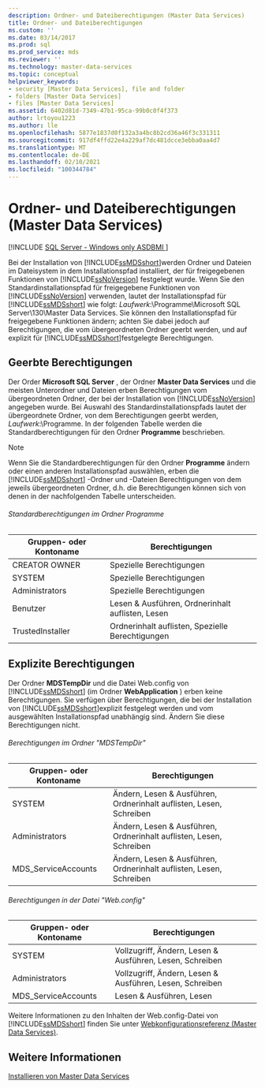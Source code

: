 ```yaml
---
description: Ordner- und Dateiberechtigungen (Master Data Services)
title: Ordner- und Dateiberechtigungen
ms.custom: ''
ms.date: 03/14/2017
ms.prod: sql
ms.prod_service: mds
ms.reviewer: ''
ms.technology: master-data-services
ms.topic: conceptual
helpviewer_keywords:
- security [Master Data Services], file and folder
- folders [Master Data Services]
- files [Master Data Services]
ms.assetid: 6402d81d-7349-47b1-95ca-99b0c0f4f373
author: lrtoyou1223
ms.author: lle
ms.openlocfilehash: 5877e1837d0f132a3a4bc8b2cd36a46f3c331311
ms.sourcegitcommit: 917df4ffd22e4a229af7dc481dcce3ebba0aa4d7
ms.translationtype: MT
ms.contentlocale: de-DE
ms.lasthandoff: 02/10/2021
ms.locfileid: "100344784"
---
```

# <a name="folder-and-file-permissions-master-data-services"></a>Ordner- und Dateiberechtigungen (Master Data Services)

[!INCLUDE [SQL Server - Windows only ASDBMI  ](../includes/applies-to-version/sql-windows-only-asdbmi.md)]

  Bei der Installation von [!INCLUDE[ssMDSshort](../includes/ssmdsshort-md.md)]werden Ordner und Dateien im Dateisystem in dem Installationspfad installiert, der für freigegebenen Funktionen von [!INCLUDE[ssNoVersion](../includes/ssnoversion-md.md)] festgelegt wurde. Wenn Sie den Standardinstallationspfad für freigegebene Funktionen von [!INCLUDE[ssNoVersion](../includes/ssnoversion-md.md)] verwenden, lautet der Installationspfad für [!INCLUDE[ssMDSshort](../includes/ssmdsshort-md.md)] wie folgt: *Laufwerk*:\Programme\Microsoft SQL Server\130\Master Data Services. Sie können den Installationspfad für freigegebene Funktionen ändern; achten Sie dabei jedoch auf Berechtigungen, die vom übergeordneten Ordner geerbt werden, und auf explizit für [!INCLUDE[ssMDSshort](../includes/ssmdsshort-md.md)]festgelegte Berechtigungen.  
  
## <a name="inherited-permissions"></a>Geerbte Berechtigungen  
 Der Order **Microsoft SQL Server** , der Ordner **Master Data Services** und die meisten Unterordner und Dateien erben Berechtigungen vom übergeordneten Ordner, der bei der Installation von [!INCLUDE[ssNoVersion](../includes/ssnoversion-md.md)] angegeben wurde. Bei Auswahl des Standardinstallationspfads lautet der übergeordnete Ordner, von dem Berechtigungen geerbt werden, *Laufwerk*:\Programme. In der folgenden Tabelle werden die Standardberechtigungen für den Ordner **Programme** beschrieben.  
  
> [!NOTE]  
>  Wenn Sie die Standardberechtigungen für den Ordner **Programme** ändern oder einen anderen Installationspfad auswählen, erben die [!INCLUDE[ssMDSshort](../includes/ssmdsshort-md.md)] -Ordner und -Dateien Berechtigungen von dem jeweils übergeordneten Ordner, d.h. die Berechtigungen können sich von denen in der nachfolgenden Tabelle unterscheiden.  
  
###### <a name="program-files-default-permissions"></a>Standardberechtigungen im Ordner Programme  
  
|Gruppen- oder Kontoname|Berechtigungen|  
|---------------------------|-----------------|  
|CREATOR OWNER|Spezielle Berechtigungen|  
|SYSTEM|Spezielle Berechtigungen|  
|Administrators|Spezielle Berechtigungen|  
|Benutzer|Lesen & Ausführen, Ordnerinhalt auflisten, Lesen|  
|TrustedInstaller|Ordnerinhalt auflisten, Spezielle Berechtigungen|  
  
## <a name="explicit-permissions"></a>Explizite Berechtigungen  
 Der Ordner **MDSTempDir** und die Datei Web.config von [!INCLUDE[ssMDSshort](../includes/ssmdsshort-md.md)] (im Ordner **WebApplication** ) erben keine Berechtigungen. Sie verfügen über Berechtigungen, die bei der Installation von [!INCLUDE[ssMDSshort](../includes/ssmdsshort-md.md)]explizit festgelegt werden und vom ausgewählten Installationspfad unabhängig sind. Ändern Sie diese Berechtigungen nicht.  
  
###### <a name="mdstempdir-permissions"></a>Berechtigungen im Ordner "MDSTempDir"  
  
|Gruppen- oder Kontoname|Berechtigungen|  
|---------------------------|-----------------|  
|SYSTEM|Ändern, Lesen & Ausführen, Ordnerinhalt auflisten, Lesen, Schreiben|  
|Administrators|Ändern, Lesen & Ausführen, Ordnerinhalt auflisten, Lesen, Schreiben|  
|MDS_ServiceAccounts|Ändern, Lesen & Ausführen, Ordnerinhalt auflisten, Lesen, Schreiben|  
  
###### <a name="webconfig-permissions"></a>Berechtigungen in der Datei "Web.config"  
  
|Gruppen- oder Kontoname|Berechtigungen|  
|---------------------------|-----------------|  
|SYSTEM|Vollzugriff, Ändern, Lesen & Ausführen, Lesen, Schreiben|  
|Administrators|Vollzugriff, Ändern, Lesen & Ausführen, Lesen, Schreiben|  
|MDS_ServiceAccounts|Lesen & Ausführen, Lesen|  
  
 Weitere Informationen zu den Inhalten der Web.config-Datei von [!INCLUDE[ssMDSshort](../includes/ssmdsshort-md.md)] finden Sie unter [Webkonfigurationsreferenz &#40;Master Data Services&#41;](../master-data-services/web-configuration-reference-master-data-services.md).  
  
## <a name="see-also"></a>Weitere Informationen  
 [Installieren von Master Data Services](../master-data-services/install-windows/install-master-data-services.md)  
  
  
